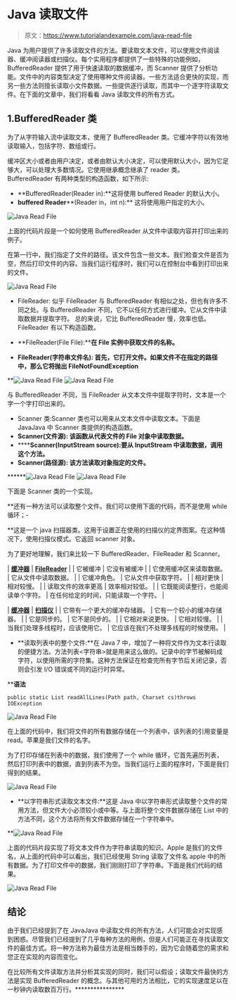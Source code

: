 # Java 读取文件

> 原文：<https://www.tutorialandexample.com/java-read-file>

Java 为用户提供了许多读取文件的方法。要读取文本文件，可以使用文件阅读器、缓冲阅读器或扫描仪。每个实用程序都提供了一些特殊的功能例如，BufferedReader 提供了用于快速读取的数据缓冲，而 Scanner 提供了分析功能。文件中的内容类型决定了使用哪种文件阅读器。一些方法适合更快的实现，而另一些方法则擅长读取小文件数据。一些提供逐行读取，而其中一个逐字符读取文件。在下面的文章中，我们将看看 Java 读取文件的所有方式。

## 1.BufferedReader 类

为了从字符输入流中读取文本，使用了 BufferedReader 类。它缓冲字符以有效地读取输入，包括字符、数组或行。

缓冲区大小或者由用户决定，或者由默认大小决定，可以使用默认大小，因为它足够大，可以处理大多数情况。它使用继承概念继承了 reader 类。BufferedReader 有两种类型的构造函数，如下所示:

*   **BufferedReader(Reader in):**这将使用 buffered Reader 的默认大小。
*   **buffered Reader****(Reader in，int n):** 这将使用用户指定的大小。

![Java Read File](img/939a503c8f602c4170ab6789434588dc.png)  

上面的代码片段是一个如何使用 BufferedReader 从文件中读取内容并打印出来的例子。

在第一行中，我们指定了文件的路径。该文件包含一些文本。我们检查文件是否为空，然后打印文件的内容。当我们运行程序时，我们可以在控制台中看到打印出来的文件。

![Java Read File](img/ee64f3f88e33eecae4a834a2e2665a06.png)  

*   FileReader: 似乎 FileReader 与 BufferedReader 有相似之处，但也有许多不同之处。与 BufferedReader 不同，它不以任何方式进行缓冲。它从文件中读取数据并提取字符。
    总的来说，它比 BufferedReader 慢，效率也低。
    FileReader 有以下构造函数。

*   **FileReader(File File):****在 File 实例中获取文件的名称。**
*   ****FileReader(字符串文件名):** 首先，它打开文件。如果文件不在指定的路径中，那么它将抛出 FileNotFoundException**

**![Java Read File](img/36fccd450412fb6d7749eca34a5fe0d6.png)   ![Java Read File](img/9d78d69a1e9a93a316568fe53e4ea98e.png)  

与 BufferedReader 不同，当 FileReader 从文本文件中提取字符时，文本是一个字一个字打印出来的。

*   Scanner 类:Scanner 类也可以用来从文本文件中读取文本。下面是 JavaJava 中 Scanner 类提供的构造函数。
*   ****Scanner(文件源):** 该函数从代表文件的 File 对象中读取数据。**
*   ******Scanner(InputStream source):****要从 InputStream 中读取数据，调用这个方法。******
*   ********Scanner(路径源):** 该方法读取对象指定的文件。******

******![Java Read File](img/02cb7cbb482be5175f98c14d6c3cbb44.png)   ![Java Read File](img/98e27c7ac21b3f55d17b310e9413863b.png)  

下面是 Scanner 类的一个实现。

 **还有一种方法可以读取整个文件。我们可以使用下面的代码，而不是使用 while 循环；-

 **这是一个 java 扫描器类。这用于设置正在使用的扫描仪的定界图案。在这种情况下，使用扫描仪模式。它返回 scanner 对象。

为了更好地理解，我们来比较一下 BufferedReader、FileReader 和 Scanner。



| **<u>缓冲器</u>** | **<u>FileReader</u>** |
| 它被缓冲 | 它没有被缓冲 |
| 它使用缓冲区来读取数据。 | 它从文件中读取数据。 |
| 它缓冲角色。 | 它从文件中获取字符。 |
| 相对更快 | 相对较慢。 |
| 读取文件的效率更高 | 效率相对较低。 |
| 它既能阅读整行，也能阅读单个字符。 | 在任何给定的时间，只能读取一个字符。 |





| **<u>缓冲器</u>** | **<u>扫描仪</u>** |
| 它带有一个更大的缓冲存储器。 | 它有一个较小的缓冲存储器。 |
| 它是同步的。 | 它不是同步的。 |
| 它相对来说更快。 | 它相对较慢。 |
| 当我们处理多线程时，应该使用它。 | 它应该在我们不处理多线程的时候使用。 |



*   **读取列表中的整个文件:**在 Java 7 中，增加了一种将文件作为文本行读取的便捷方法。方法列表<字符串>就是用来这么做的。记录中的字节被解码成字符，以使用所需的字符集。这种方法保证在检查完所有字节后关闭记录，否则会引发 I/O 错误或不同的运行时异常。

 ****语法**

```
public static List readAllLines(Path path, Charset cs)throws IOException
```

![Java Read File](img/118fa089494d49b2736e03cbce582a2f.png)  

在上面的代码中，我们将文件的所有数据存储在一个列表中，该列表的引用变量是 read。苹果是我们文件的名字。

为了打印存储在列表中的数据，我们使用了一个 while 循环，它首先遍历列表，然后打印列表中的数据，直到列表不为空。当我们运行上面的程序时，下面是我们得到的结果。

![Java Read File](img/a33a1e4ed02986d31efaac52604885c9.png)  

*   **以字符串形式读取文本文件:**这是 Java 中以字符串形式读取整个文件的常用方法，但文件大小必须较小或中等。与上面将整个文件数据存储在 List 中的方法不同，这个方法将所有文件数据存储在一个字符串中。

**![Java Read File](img/b47285db586260cb0630f20986752862.png)  

上面的代码片段实现了将文本文件作为字符串读取的知识。Apple 是我们的文件名，从上面的代码中可以看出，我们已经使用 String 读取了文件名 apple 中的所有数据。为了打印文件中的数据，我们刚刚打印了字符串。下面是我们代码的结果。

![Java Read File](img/b3373d4d8f492e1be971a82760f33de8.png)  

## 结论

由于我们已经提到了在 JavaJava 中读取文件的所有方法，人们可能会对实现感到困惑。尽管我们已经提到了几乎每种方法的用例，但是人们可能正在寻找读取文件的最佳方式。将一种方法称为最佳方法是相当棘手的，因为它会随着您的需求和您正在实现的内容而变化。

在比较所有文件读取方法并分析其实现的同时，我们可以假设；读取文件最快的方法是实现 BufferedReader 的概念。与其他可用的方法相比，它的实现速度足以在一秒钟内读取数百万行。****************